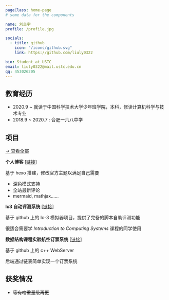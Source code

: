 ```yaml
---
pageClass: home-page
# some data for the components

name: 刘良宇
profile: /profile.jpg

socials:
  - title: github
    icon: "/icons/github.svg"
    link: https://github.com/liuly0322

bio: Student at USTC
email: liuly0322@mail.ustc.edu.cn
qq: 453026205
---
```


<ProfileSection :frontmatter="$page.frontmatter" />

## 教育经历

- 2020.9 ~ 就读于中国科学技术大学少年班学院，本科，修读计算机科学与技术专业
- 2018.9 ~ 2020.7 : 合肥一六八中学

## 项目

[→ 查看全部](/projects/)

<ProjectCard image="/projects/blog.png" hideBorder=true>

**个人博客** [[链接](http://home.ustc.edu.cn/~liuly0322/blog)]

基于 hexo 搭建，修改官方主题以满足自己需要

- 深色模式支持
- 全站最新评论
- mermaid, mathjax......

</ProjectCard>

<ProjectCard image="/projects/lc3web.png" hideBorder=true>

**lc3 自动评测系统** [[链接](http://home.ustc.edu.cn/~liuly0322/lc3web)]

基于 github 上的 lc-3 模拟器项目，提供了完备的脚本自助评测功能

很适合需要学 _Introduction to Computing Systems_ 课程的同学使用

</ProjectCard>

<ProjectCard image="/projects/dslab1.png" hideBorder=true>

**数据结构课程实验航空订票系统** [[链接](http://home.ustc.edu.cn/~liuly0322/homework/flight/)]

基于 github 上的 c++ WebServer

后端通过链表简单实现一个订票系统

</ProjectCard>

## 获奖情况

- ~~等有啥重量级再更~~

<!-- Custom style for this page -->

<style lang="stylus">

.theme-container.home-page .page
  font-size 14px
  font-family "lucida grande", "lucida sans unicode", lucida, "Helvetica Neue", Helvetica, Arial, sans-serif;
  p
    margin 0 0 0.5rem
  p, ul, ol
    line-height normal
  a
    font-weight normal
  .theme-default-content:not(.custom) > h2
    margin-bottom 0.5rem
  .theme-default-content:not(.custom) > h2:first-child + p
    margin-top 0.5rem
  .theme-default-content:not(.custom) > h3
    padding-top 4rem

  /* Override */
  .md-card
    margin-top 0.5em
    .card-image
      padding 0.2rem
      img
        max-width 120px
        max-height 120px
    .card-content p
      -webkit-margin-after 0.2em

@media (max-width: 419px)
  .theme-container.home-page .page
    p, ul, ol
      line-height 1.5

    .md-card
      .card-image
        img 
          width 100%
          max-width 400px

</style>
